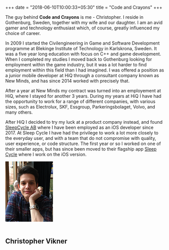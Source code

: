+++
date = "2018-06-10T10:00:33+05:30"
title = "Code and Crayons"
+++

The guy behind **Code and Crayons** is me - Christopher. I reside in Gothenburg, Sweden, together with my wife and our daughter. I am an avid gamer and technology enthusiast which, of course, greatly influenced my choice of career.

In 2009 I started the Civilengineering in Game and Software Development programme at Blekinge Institute of Technology in Karlskrona, Sweden. It was a five year long education with focus on C++ and game development. When I completed my studies I moved back to Gothenburg looking for employment within the game industry, but it was a lot harder to find employment within this field than I had imagined. I was offered a position as a junior mobile developer at HiQ through a consultant company known as New Minds, and has since 2014 worked with precisely that.

After a year at New Minds my contract was turned into an employement at HiQ, where I stayed for another 3 years. During my years at HiQ I have had the opportunity to work for a range of different companies, with various sizes, such as Electrolux, SKF, Essgroup, Parkeringsbolaget, Volvo, and many others.

After HiQ I decided to try my luck at a product company instead, and found [SleepCycle AB][2] where I have been employed as an iOS developer since 2017. At Sleep Cycle I have had the privilege to work a lot more closely to the everyday user, and with a team that do not compromise with quality, user experience, or code structure. The first year or so I worked on one of their smaller apps, but has since been moved to their flagship app [Sleep Cycle][3] where I work on the iOS version.

<div class="circular">
	<img src="img/me.png" />	
</div>
</br>
<div class="centered">
	<h2>Christopher Vikner</h2>
</div>



[2]: https://www.sleepcycle.com/
[3]: hhttps://itunes.apple.com/app/apple-store/id320606217